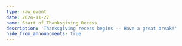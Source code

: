 ```yaml
---
type: raw_event
date: 2024-11-27
name: Start of Thanksgiving Recess
description: 'Thanksgiving recess begins -- Have a great break!'
hide_from_announcments: true
---
```

